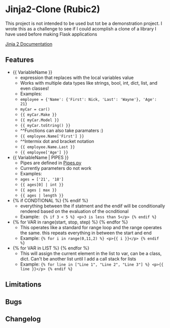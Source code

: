 # Jinja2-Clone (Rubic2)
This project is not intended to be used but tot be a demonstration project. I wrote this as a challenge to see if I could acomplish a clone of a library I have used before making Flask applications

[Jinja 2 Documentation](http://jinja.pocoo.org/docs/2.10/templates/)

## Features
- {{ VariableName }} 
  - expression that replaces with the local variables value
  - Works with multiple data types like strings, bool, int, dict, list, and even classes!
  - Examples:
  - `employee = {'Name': {'First': Nick, 'Last': 'Wayne'}, 'Age': 21}`
  - `myCar = car()`
  - `{{ myCar.Make }}`
  - `{{ myCar.Model }}`
  - `{{ myCar.toString() }}`
  - ^^Functions can also take paramaters :)
  - `{{ employee.Name['First'] }}`
  - ^^Intermix dot and bracket notation
  - `{{ employee.Name.Last }}`
  - `{{ employee['Age'] }}`
- {{ VariableName | PIPES }}
  - Pipes are defined in [Pipes.py](/pipes.py)
  - Currently parameters do not work
  - Examples:
  - ` ages = ['21', '18'] `
  - `{{ ages[0] | int }}`
  - `{{ ages | max }}`
  - `{{ ages | length }}`
- {% if CONDTIONAL %} {% endif %} 
  - everything between the if statment and the endif will be conditionally rendered based on the evaluation of the ocnditional
  - Example: ` {% if 3 < 5 %} <p>3 is less than 5</p> {% endif %}`
- {% for VAR in range(start, stop, step) %} {% endfor %} 
  - This operates like a standard for range loop and the range operates the same. this repeats everything in between the start and end
  - Example: ` {% for i in range(0,11,2) %} <p>{{ i }}</p> {% endif %} `
- {% for VAR in LIST %} {% endfor %}
  - This will assign the current element in the list to var, can be a class, dict. Can't be another list until I add a call stack for lists
  - Example: ` {% for line in ["Line 1", "Line 2", "Line 3"] %} <p>{{ line }}</p> {% endif %} `
  
## Limitations

## Bugs

## Changelog